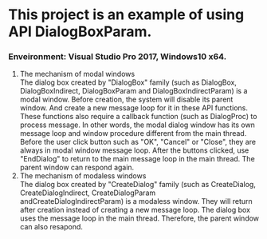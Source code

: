 # This project is an example of using API DialogBoxParam.
### Enveironment: Visual Studio Pro 2017, Windows10 x64.

1. The mechanism of modal windows  
    The dialog box created by "DialogBox" family (such as DialogBox, DialogBoxIndirect, DialogBoxParam and DialogBoxIndirectParam) is a modal window. Before creation, the system will disable its parent window. And create a new message loop for it in these API functions. These functions also require a callback function (such as DialogProc) to process message. In other words, the modal dialog window has its own message loop and window procedure different from the main thread. Before the user click button such as "OK", "Cancel" or "Close", they are always in modal window message loop. After the buttons clicked, use "EndDialog" to return to the main message loop in the main thread. The parent window can respond again.
2. The mechanism of modaless windows  
    The dialog box created by "CreateDialog" family (such as CreateDialog, CreateDialogIndirect, CreateDialogParam andCreateDialogIndirectParam) is a modaless window. They will return after creation instead of creating a new message loop. The dialog box uses the message loop in the main thread. Therefore, the parent window can also resapond.